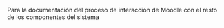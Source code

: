 Para la documentación del proceso de interacción de Moodle con el resto de los componentes del sistema